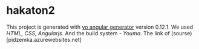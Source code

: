 # hakaton2

This project is generated with [yo angular generator](https://github.com/yeoman/generator-angular)
version 0.12.1.
We used _HTML, CSS, Angularjs_. And the build system - _Youma_. The link of (sourse)[pidzemka.azurewebsites.net]
